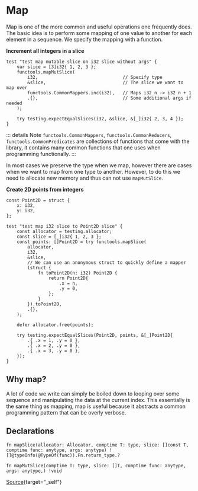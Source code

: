 # Map
Map is one of the more common and useful operations one frequently does. The basic idea is to perform some mapping of one value to another for each element in a sequence. We specify the mapping with a function.

**Increment all integers in a slice**

```zig{3-8}
test "test map mutable slice on i32 slice without args" {
    var slice = [3]i32{ 1, 2, 3 };
    functools.mapMutSlice(
        i32,                                // Specify type
        &slice,                             // The slice we want to map over
        functools.CommonMappers.inc(i32),   // Maps i32 n -> i32 n + 1
        .{},                                // Some additional args if needed
    );

    try testing.expectEqualSlices(i32, &slice, &[_]i32{ 2, 3, 4 });
}
```
::: details Note
`functools.CommonMappers`, `functools.CommonReducers`, `functools.CommonPredicates` are collections of functions that come with the library, it contains many common functions that one uses when programming functionally.
:::

In most cases we preserve the type when we map, however there are cases when we want to map from one type to another. However, to do this we need to allocate new memory and thus can not use `mapMutSlice`.

**Create 2D points from integers**
```zig
const Point2D = struct {
    x: i32,
    y: i32,
};

test "test map i32 slice to Point2D slice" {
    const allocator = testing.allocator;
    const slice = [_]i32{ 1, 2, 3 };
    const points: []Point2D = try functools.mapSlice(
        allocator,
        i32,
        &slice,
        // We can use an anonymous struct to quickly define a mapper
        (struct {
            fn toPoint2D(n: i32) Point2D {
                return Point2D{
                    .x = n,
                    .y = 0,
                };
            }
        }).toPoint2D,
        .{},
    );

    defer allocator.free(points);

    try testing.expectEqualSlices(Point2D, points, &[_]Point2D{
        .{ .x = 1, .y = 0 },
        .{ .x = 2, .y = 0 },
        .{ .x = 3, .y = 0 },
    });
}
```


## Why map?
A lot of code we write can simply be boiled down to looping over some sequence and manipulating the data at the current index. This essentially is the same thing as mapping, map is useful because it abstracts a common programming pattern that can be overly verbose.

## Declarations
```zig
fn mapSlice(allocator: Allocator, comptime T: type, slice: []const T, comptime func: anytype, args: anytype) ![]@typeInfo(@TypeOf(func)).Fn.return_type.?

fn mapMutSlice(comptime T: type, slice: []T, comptime func: anytype, args: anytype,) !void
```

[Source](https://github.com/ali-shahwali/zig-functools/blob/main/src/functions/map.zig){target="_self"}
